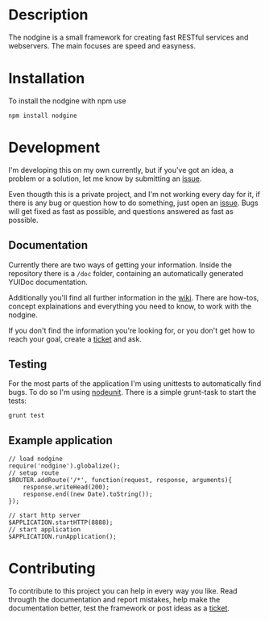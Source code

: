 # Description #

The nodgine is a small framework for creating fast RESTful services and webservers. The main focuses are speed and easyness.

# Installation #

To install the nodgine with npm use

    npm install nodgine

# Development #

I'm developing this on my own currently, but if you've got an idea, a problem or a solution, let me know by submitting an
[issue](https://github.com/sateffen/nodgine/issues).

Even thougth this is a private project, and I'm not working every day for it, if there is any bug or question how to do something,
just open an [issue](https://github.com/sateffen/nodgine/issues). Bugs will get fixed as fast as possible, and questions answered as
fast as possible.

## Documentation ##

Currently there are two ways of getting your information. Inside the repository there is a `/doc` folder, containing an automatically
generated YUIDoc documentation.

Additionally you'll find all further information in the [wiki](https://github.com/sateffen/nodgine/wiki). There are how-tos, concept
explainations and everything you need to know, to work with the nodgine.

If you don't find the information you're looking for, or you don't get how to reach your goal, create a
[ticket](https://github.com/sateffen/nodgine/issues) and ask.

## Testing ##

For the most parts of the application I'm using unittests to automatically find bugs. To do so I'm using
[nodeunit](https://github.com/caolan/nodeunit).  There is a simple grunt-task to start the tests:

    grunt test

## Example application ##

	// load nodgine
	require('nodgine').globalize();
	// setup route
	$ROUTER.addRoute('/*', function(request, response, arguments){
		response.writeHead(200);
		response.end((new Date).toString());
	});
	
	// start http server
	$APPLICATION.startHTTP(8888);
	// start application
	$APPLICATION.runApplication();

# Contributing #

To contribute to this project you can help in every way you like. Read througth the documentation and report mistakes, help make
the documentation better, test the framework or post ideas as a [ticket](https://github.com/sateffen/nodgine/issues).